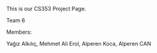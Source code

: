 This is our CS353 Project Page.

Team 6

Members:

Yağız Alkılıç,
Mehmet Ali Erol,
Alperen Koca,
Alperen CAN
